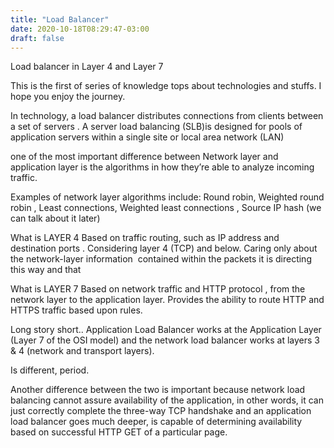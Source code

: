 ```yaml
---
title: "Load Balancer"
date: 2020-10-18T08:29:47-03:00
draft: false
---
```


Load balancer in Layer 4 and Layer 7

This is the first of series of knowledge tops about technologies and stuffs. I hope you enjoy the journey.

In technology, a load balancer distributes connections from clients between a set of servers . A server load balancing (SLB)is designed for pools of application servers within a single site or local area network (LAN)

one of the most important difference between Network layer and application layer is the algorithms in how they’re able to analyze incoming traffic.

Examples of network layer algorithms include: Round robin, Weighted round robin , Least connections, Weighted least connections , Source IP hash (we can talk about it later)

What is LAYER 4
Based on traffic routing, such as IP address and destination ports . Considering layer 4 (TCP) and below. 
Caring only about the network-layer information  contained within the packets it is directing this way and that

What is LAYER 7
Based on network traffic and HTTP protocol , from the network layer to the application layer.
Provides the ability to route HTTP and HTTPS traffic based upon rules.

Long story short..
Application Load Balancer works at the Application Layer (Layer 7 of the OSI model) and the network load balancer works at layers 3 & 4 (network and transport layers).

Is different, period.

Another difference between the two is important because network load balancing cannot assure availability of the application, in other words, it can just correctly complete the three-way TCP handshake and an application load balancer goes much deeper, is capable of determining availability based on successful HTTP GET of a particular page.